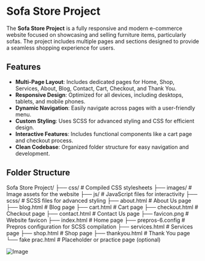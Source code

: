# Sofa Store Project

The **Sofa Store Project** is a fully responsive and modern e-commerce website focused on showcasing and selling furniture items, particularly sofas. The project includes multiple pages and sections designed to provide a seamless shopping experience for users.

## Features

- **Multi-Page Layout**: Includes dedicated pages for Home, Shop, Services, About, Blog, Contact, Cart, Checkout, and Thank You.
- **Responsive Design**: Optimized for all devices, including desktops, tablets, and mobile phones.
- **Dynamic Navigation**: Easily navigate across pages with a user-friendly menu.
- **Custom Styling**: Uses SCSS for advanced styling and CSS for efficient design.
- **Interactive Features**: Includes functional components like a cart page and checkout process.
- **Clean Codebase**: Organized folder structure for easy navigation and development.

## Folder Structure

Sofa Store Project/
├── css/                       # Compiled CSS stylesheets
├── images/                    # Image assets for the website
├── js/                        # JavaScript files for interactivity
├── scss/                      # SCSS files for advanced styling
├── about.html                 # About Us page
├── blog.html                  # Blog page
├── cart.html                  # Cart page
├── checkout.html              # Checkout page
├── contact.html               # Contact Us page
├── favicon.png                # Website favicon
├── index.html                 # Home page
├── prepros-6.config           # Prepros configuration for SCSS compilation
├── services.html              # Services page
├── shop.html                  # Shop page
├── thankyou.html              # Thank You page
└── fake prac.html             # Placeholder or practice page (optional)

![Image](https://github.com/user-attachments/assets/c139c8dc-8c93-4236-99ff-dfc247f7eb36)
